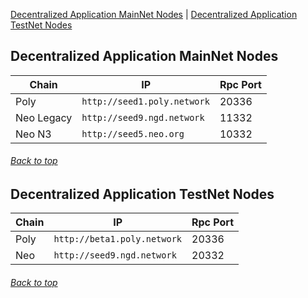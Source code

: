<a id="menu"></a>

[Decentralized Application MainNet Nodes](Nodes.md#Decentralized-Application-MainNet-Nodes) | [Decentralized Application TestNet Nodes](Nodes.md#Decentralized-Application-TestNet-Nodes)


## Decentralized Application MainNet Nodes <a id="Decentralized-Application-MainNet-Nodes"></a>
| Chain      | IP                              | Rpc Port |
|------------|---------------------------------|----------|
| Poly       | ```http://seed1.poly.network``` | 20336    |
| Neo Legacy | ```http://seed9.ngd.network```  | 11332    |
| Neo N3     | ```http://seed5.neo.org```      | 10332    |

###### [Back to top](Nodes.md#menu)
## Decentralized Application TestNet Nodes <a id="Decentralized-Application-TestNet-Nodes"></a>

| Chain  | IP                               | Rpc Port  |
|--------|----------------------------------|-----------|
| Poly   | ```http://beta1.poly.network```  | 20336     |
| Neo    | ```http://seed9.ngd.network```   | 20332     |
###### [Back to top](Nodes.md#menu)
